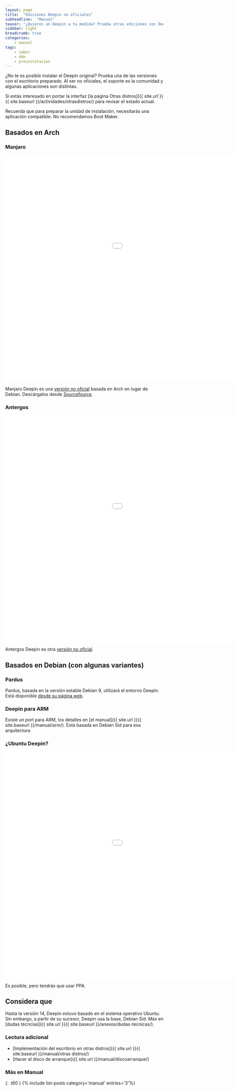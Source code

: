 ```yaml
---
layout: page
title:  "Ediciones Deepin no oficiales"
subheadline:  "Manual"
teaser: "¿Quieres un Deepin a tu medida? Prueba otras ediciones con Deepin preinstalado"
sidebar: right
breadcrumb: true
categories:
    - manual
tags:
    - sabor
    - dde
    - preinstalacion
---
```

¿No te es posible instalar el Deepin original? Prueba una de las versiones con el escritorio preparado. Al ser no oficiales, el soporte es la comunidad y algunas aplicaciones son distintas.

Si estás interesado en portar la interfaz [la página Otras distros]({{ site.url }}{{ site.baseurl }}/actividades/otrasdistros/) para revisar el estado actual.

Recuerda que para preparar la unidad de instalación, necesitarás una aplicación compatible. No recomendamos Boot Maker.

## Basados en Arch
### Manjaro
<div class="flex-video">
        <iframe width="1280" height="720" src="//www.youtube.com/embed/q_DK40QNU98" frameborder="0" allowfullscreen></iframe>
</div>

Manjaro Deepin es una [versión no oficial](https://manjaro.github.io/Manjaro-Deepin-released/) basada en Arch en lugar de Debian. Descárgalos desde [Sourcefource](https://sourceforge.net/projects/manjaro-deepin/).

### Antergos
<div class="flex-video">
        <iframe width="1280" height="720" src="//www.youtube.com/embed/rsee-8Qjb4E" frameborder="0" allowfullscreen></iframe>
</div>

Antergos Deepin es otra [versión no oficial](https://antergoscommunityeditions.wordpress.com/2017/08/08/antergos-deepin/).

## Basados en Debian (con algunas variantes)
### Pardus
Pardus, basada en la versión estable Debian 9, utilizará el entorno Deepin. Está disponible [desde su página web](http://www.pardus.org.tr/).

### Deepin para ARM
Existe un port para ARM, los detalles en [el manual]({{ site.url }}{{ site.baseurl }}/manual/arm/). Está basada en Debian Sid para esa arquitectura

### ¿Ubuntu Deepin?
<div class="flex-video">
        <iframe width="1280" height="720" src="//www.youtube.com/embed/6b8AQWxiaqw" frameborder="0" allowfullscreen></iframe>
</div>

Es posible, pero tendrás que usar PPA.

## Considera que
Hasta la versión 14, Deepin estuvo basado en el sistema operativo Ubuntu. Sin embargo, a partir de su sucesor, Deepin usa la base, Debian Sid. Más en [dudas técncias]({{ site.url }}{{ site.baseurl }}/anexos/dudas-tecnicas/).

### Lectura adicional

* [Implementación del escritorio en otras distros]({{ site.url }}{{ site.baseurl }}/manual/otras distros/)
* [Hacer el disco de arranque]({{ site.url }}/manual/discoarranque/)

### Más en Manual
{: .t60 }
{% include list-posts category='manual' entries='3'%}
